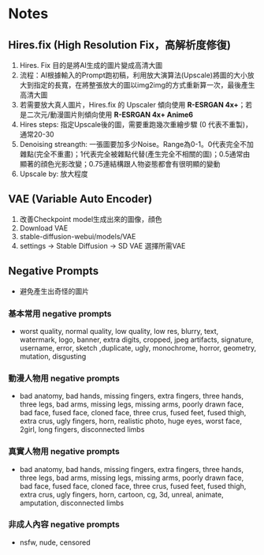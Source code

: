 # Notes
## Hires.fix (High Resolution Fix，高解析度修復)
1. Hires. Fix 目的是將AI生成的圖片變成高清大圖
2. 流程：AI根據輸入的Prompt跑初稿，利用放大演算法(Upscale)將圖的大小放大到指定的長寬，在將整張放大的圖以img2img的方式重新算一次，最後產生高清大圖 
3. 若需要放大真人圖片，Hires.fix 的 Upscaler 傾向使用 **R-ESRGAN 4x+**；若是二次元/動漫圖片則傾向使用 **R-ESRGAN 4x+ Anime6**
4. Hires steps: 指定Upscale後的圖，需要重跑幾次重繪步驟 (0 代表不重製)，通常20-30
5. Denoising streangth: 一張圖要加多少Noise。Range為0-1。0代表完全不加雜點(完全不重畫)；1代表完全被雜點代替(產生完全不相關的圖)；0.5通常由顯著的顔色光影改變；0.75連結構跟人物姿態都會有很明顯的變動
6. Upscale by: 放大程度

## VAE (Variable Auto Encoder)
1. 改善Checkpoint model生成出來的圖像，顔色
2. Download VAE
3. stable-diffusion-webui/models/VAE
4. settings -> Stable Diffusion -> SD VAE 選擇所需VAE

## Negative Prompts
* 避免產生出奇怪的圖片
### 基本常用 negative prompts
* worst quality, normal quality, low quality, low res, blurry, text, watermark, logo, banner, extra digits, cropped, jpeg artifacts, signature, username, error, sketch ,duplicate, ugly, monochrome, horror, geometry, mutation, disgusting
### 動漫人物用 negative prompts
* bad anatomy, bad hands, missing fingers, extra fingers, three hands, three legs, bad arms, missing legs, missing arms, poorly drawn face, bad face, fused face, cloned face, three crus, fused feet, fused thigh, extra crus, ugly fingers, horn, realistic photo, huge eyes, worst face, 2girl, long fingers, disconnected limbs
### 真實人物用 negative prompts
* bad anatomy, bad hands, missing fingers, extra fingers, three hands, three legs, bad arms, missing legs, missing arms, poorly drawn face, bad face, fused face, cloned face, three crus, fused feet, fused thigh, extra crus, ugly fingers, horn, cartoon, cg, 3d, unreal, animate, amputation, disconnected limbs
### 非成人內容 negative prompts
* nsfw, nude, censored